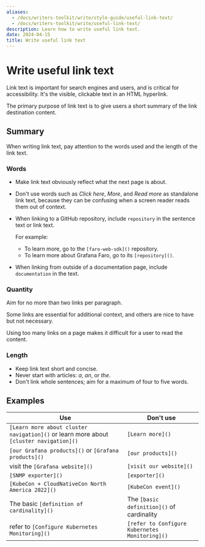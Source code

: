 ```yaml
---
aliases:
  - /docs/writers-toolkit/write/style-guide/useful-link-text/
  - /docs/writers-toolkit/write/useful-link-text/
description: Learn how to write useful link text.
date: 2024-04-15
title: Write useful link text
---
```


# Write useful link text

Link text is important for search engines and users, and is critical for accessibility.
It's the visible, clickable text in an HTML hyperlink.

The primary purpose of link text is to give users a short summary of the link destination content.

## Summary

When writing link text, pay attention to the words used and the length of the link text.

### Words

- Make link text obviously reflect what the next page is about.
- Don't use words such as _Click here_, _More_, and _Read more_ as standalone link text, because they can be confusing when a screen reader reads them out of context.

- When linking to a GitHub repository, include `repository` in the sentence text or link text.

  For example:

  - To learn more, go to the `[faro-web-sdk]()` repository.
  - To learn more about Grafana Faro, go to its `[repository]()`.

- When linking from outside of a documentation page, include `documentation` in the text.

### Quantity

Aim for no more than two links per paragraph.

Some links are essential for additional context, and others are nice to have but not necessary.

Using too many links on a page makes it difficult for a user to read the content.

### Length

- Keep link text short and concise.
- Never start with articles: _a_, _an_, or _the_.
- Don't link whole sentences; aim for a maximum of four to five words.

## Examples

| Use                                                                                    | Don't use                                      |
| -------------------------------------------------------------------------------------- | ---------------------------------------------- |
| `[Learn more about cluster navigation]()` or learn more about `[cluster navigation]()` | `[Learn more]()`                               |
| `[our Grafana products]()` or `[Grafana products]()`                                   | `[our products]()`                             |
| visit the `[Grafana website]()`                                                        | `[visit our website]()`                        |
| `[SNMP exporter]()`                                                                    | `[exporter]()`                                 |
| `[KubeCon + CloudNativeCon North America 2022]()`                                      | `[KubeCon event]()`                            |
| The basic `[definition of cardinality]()`                                              | The `[basic definition]()` of cardinality      |
| refer to `[Configure Kubernetes Monitoring]()`                                         | `[refer to Configure Kubernetes Monitoring]()` |
